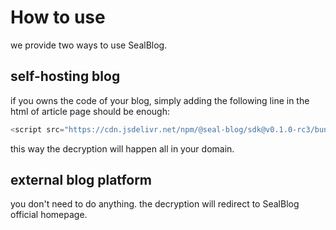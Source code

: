 # How to use

we provide two ways to use SealBlog.

## self-hosting blog

if you owns the code of your blog, simply adding the following line in the html of article page should be enough:

```js
<script src="https://cdn.jsdelivr.net/npm/@seal-blog/sdk@v0.1.0-rc3/bundle/unseal.min.js" rpc="https://api.underplay.xyz/" />
```

this way the decryption will happen all in your domain.

## external blog platform

you don't need to do anything. the decryption will redirect to SealBlog official homepage.
